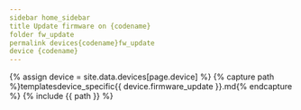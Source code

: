 ```yaml
---
sidebar home_sidebar
title Update firmware on {codename}
folder fw_update
permalink devices{codename}fw_update
device {codename}
---
```

{% assign device = site.data.devices[page.device] %}
{% capture path %}templatesdevice_specific{{ device.firmware_update }}.md{% endcapture %}
{% include {{ path }} %}
